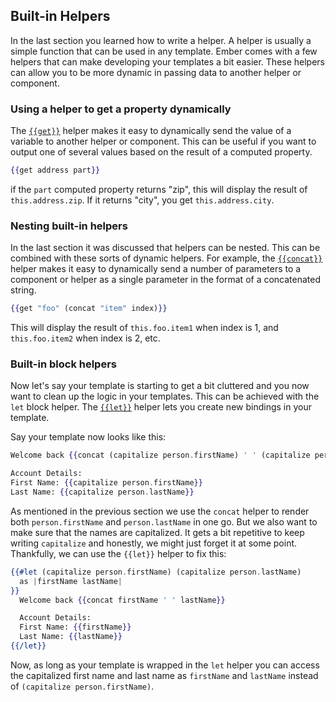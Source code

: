 ## Built-in Helpers

In the last section you learned how to write a helper.
A helper is usually a simple function that can be
used in any template.
Ember comes with a few helpers that can make developing your
templates a bit easier.
These helpers can allow you to be more dynamic in
passing data to another helper or component.

### Using a helper to get a property dynamically

The [`{{get}}`](https://api.emberjs.com/ember/3.3/classes/Ember.Templates.helpers/methods/get?anchor=get) helper makes it easy to dynamically send the value of a
variable to another helper or component.
This can be useful if you want
to output one of several values based on the result of a computed property.

```handlebars
{{get address part}}
```

if the `part` computed property returns "zip", this will display the result of
`this.address.zip`. If it returns "city", you get `this.address.city`.

### Nesting built-in helpers

In the last section it was discussed that helpers can be nested.
This can be combined with these sorts of dynamic helpers.
For example, the [`{{concat}}`](https://api.emberjs.com/ember/3.3/classes/Ember.Templates.helpers/methods/get?anchor=concat) helper makes it easy to dynamically send
a number of parameters to a component or helper as a single parameter in the
format of a concatenated string.

```handlebars
{{get "foo" (concat "item" index)}}
```

This will display the result of `this.foo.item1` when index is 1,
and `this.foo.item2` when index is 2, etc.

### Built-in block helpers
Now let's say your template is starting to get a bit cluttered and you now want to clean up the logic in your templates. This can be achieved with the `let` block helper. The [`{{let}}`](https://api.emberjs.com/ember/3.3/classes/Ember.Templates.helpers/methods/get?anchor=let) helper lets you create new bindings in your template.

Say your template now looks like this:

```handlebars
Welcome back {{concat (capitalize person.firstName) ' ' (capitalize person.lastName)}}

Account Details:
First Name: {{capitalize person.firstName}}
Last Name: {{capitalize person.lastName}}
```

As mentioned in the previous section we use the `concat` helper to render both `person.firstName` and `person.lastName` in one go. But we also want to make sure that the names are capitalized. It gets a bit repetitive to keep writing `capitalize` and honestly, we might just forget it at some point. Thankfully, we can use the `{{let}}` helper to fix this:

```handlebars
{{#let (capitalize person.firstName) (capitalize person.lastName)
  as |firstName lastName|
}}
  Welcome back {{concat firstName ' ' lastName}}

  Account Details:
  First Name: {{firstName}}
  Last Name: {{lastName}}
{{/let}}
```

Now, as long as your template is wrapped in the `let` helper you can access the capitalized first name and last name as `firstName` and `lastName` instead of `(capitalize person.firstName)`.
